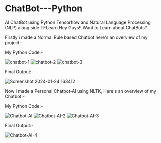 # ChatBot---Python
AI ChatBot using Python Tensorflow and Natural Language Processing (NLP) along side TFLearn Hey Guys!! Want to Learn about ChatBots?

>>>>>>>>>>>>>>>>>>>>>>>>>>>>>>>>>>>>>>>>>>>>>>>>>>>>>>>>>>>>>>>>>>>
Firstly i made a Normal Rule based Chatbot here's an overview of my project:-

>>>>>>>>>>>>>>>>>>>>>>>>>>>>>>>>>>>>>>>>>>>>>>>>>>>>>>>>>>>>>>>>>>>
My Python Code:-

![chatbot-1](https://github.com/Someshsw1109/ChatBot---Python/assets/123828588/e5b70cdc-8dd5-42b5-a014-4dbd551fc5ef)
![chatbot-2](https://github.com/Someshsw1109/ChatBot---Python/assets/123828588/f57693d9-7474-4c8b-94dc-63ac4e0ed608)
![chatbot-3](https://github.com/Someshsw1109/ChatBot---Python/assets/123828588/7491079c-f73e-4548-9c46-babd946c5685)

Final Output:- 

![Screenshot 2024-01-24 163412](https://github.com/Someshsw1109/ChatBot---Python/assets/123828588/5cf800ea-3faf-4485-ae66-f4cee59d5f64)

>>>>>>>>>>>>>>>>>>>>>>>>>>>>>>>>>>>>>>>>>>>>>>>>>>>>>>>>>>>>>>>>>>>>

Now I made a Personal Chatbot-AI using NLTK, Here's an overview of my Chatbot:-

My Python Code:-


![Chatbot-AI](https://github.com/Someshsw1109/ChatBot---Python/assets/123828588/77fc66a2-7942-41c7-93bd-9c4256eba2d4)
![Chatbot-AI-2](https://github.com/Someshsw1109/ChatBot---Python/assets/123828588/9f0b9774-b850-4a06-b00a-53876c3a9917)
![Chatbot-AI-3](https://github.com/Someshsw1109/ChatBot---Python/assets/123828588/e66f021b-e771-45e0-822b-2ef7199be0ea)

Final Output:-

![Chatbot-AI-4](https://github.com/Someshsw1109/ChatBot---Python/assets/123828588/2818176a-e535-4ab2-9ec6-14cafaaca440)



